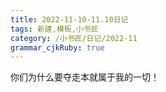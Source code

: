 ```yaml
---
title: 2022-11-10-11.10日记
tags: 新建,模板,小书匠
category: /小书匠/日记/2022-11
grammar_cjkRuby: true
---
```



你们为什么要夺走本就属于我的一切！